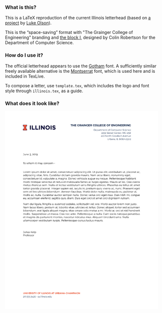 ### What is this?

This is a LaTeX reproduction of the current Illinois letterhead (based on [a project](https://github.com/lukeolson/illinois-letterhead) by
[Luke Olson](https://github.com/lukeolson)).

This is the “space-saving” format with "The Grainger College of Engineering" branding and [the block I](http://creativeservices.illinois.edu/brand/), designed by Colin Robertson for the Department of Computer Science.


### How do I use it?

The official letterhead appears to use the [Gotham](https://www.typography.com/fonts/gotham/overview/) font.
A sufficiently similar freely available alternative is the [Montserrat](https://ctan.org/tex-archive/fonts/montserrat?lang=en) font,
which is used here and is included in TexLive.

To compose a letter, use `template.tex`, which includes the logo and font style through `illinois.tex`, as a guide.


### What does it look like?

![example](./example.png "example")

